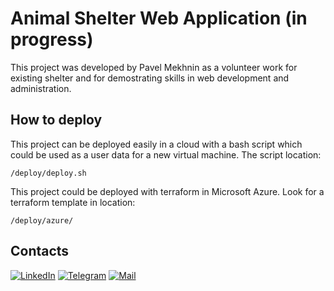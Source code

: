 # Animal Shelter Web Application (in progress)

This project was developed by Pavel Mekhnin as a volunteer work for existing shelter and for demostrating skills in web development and administration.

## How to deploy

This project can be deployed easily in a cloud with a bash script which could be used as a user data for a new virtual machine.
The script location:

```/deploy/deploy.sh```

This project could be deployed with terraform in Microsoft Azure. Look for a terraform template in location:

```/deploy/azure/```

## Contacts

[![LinkedIn][linkedin-shield]][linkedin-url]
[![Telegram][telegram-shield]][telegram-url]
[![Mail][mail-shield]][mail-url]


[linkedin-shield]: https://img.shields.io/badge/-LinkedIn-black.svg?style=for-the-badge&logo=linkedin&colorB=555
[linkedin-url]: https://linkedin.com/in/pavel-mekhnin
[telegram-shield]: https://img.shields.io/badge/-Telegram-blue.svg?style=for-the-badge&logo=telegram&colorB=555
[telegram-url]: https://t.me/PavelMekhnin
[mail-shield]: https://img.shields.io/badge/-Gmail-orange.svg?style=for-the-badge&logo=gmail&colorB=555
[mail-url]: pavel.mekhnin@gmail.com